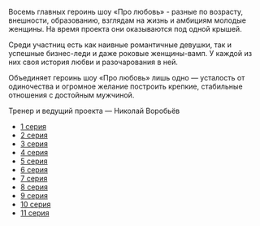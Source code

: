Восемь главных героинь шоу «Про любовь» - разные по возрасту, внешности,
образованию, взглядам на жизнь и амбициям молодые женщины. На время проекта
они оказываются под одной крышей.

Среди участниц есть как наивные романтичные девушки, так и успешные
бизнес-леди и даже роковые женщины-вамп. У каждой из них своя история
любви и разочарования в ней.

Объединяет героинь шоу «Про любовь» лишь одно — усталость от одиночества
и огромное желание построить крепкие, стабильные отношения с достойным
мужчиной.

Тренер и ведущий проекта — Николай Воробьёв

- [1 серия](/proluboff-1)
- [2 серия](/proluboff-2)
- [3 серия](/proluboff-3)
- [4 серия](/proluboff-4)
- [5 серия](/proluboff-5)
- [6 серия](/proluboff-6)
- [7 серия](/proluboff-7)
- [8 серия](/proluboff-8)
- [9 серия](/proluboff-9)
- [10 серия](/proluboff-10)
- [11 серия](/proluboff-11)
